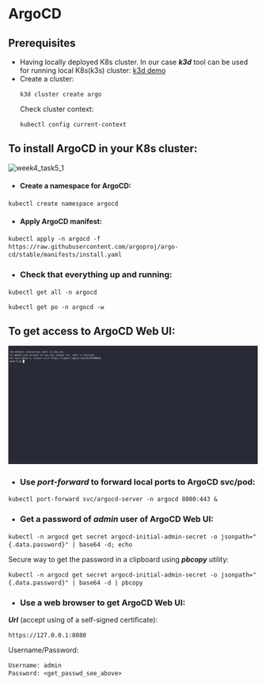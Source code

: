 # ArgoCD

## Prerequisites
- Having locally deployed K8s cluster. In our case ***k3d*** tool can be used for running local K8s(k3s) cluster:
[k3d demo](https://github.com/maxyko/AsciiArtify/blob/main/doc/Concept.md#%D0%B4%D0%B5%D0%BC%D0%BE%D0%BD%D1%81%D1%82%D1%80%D0%B0%D1%86%D1%96%D1%8F)
- Create a cluster:
  ```
  k3d cluster create argo
  ```
  Check cluster context:
  ```
  kubectl config current-context
  ```

## To install ArgoCD in your K8s cluster:

![week4_task5_1](../.data/week4_task5_1.gif)

- #### Create a namespace for ArgoCD:
```
kubectl create namespace argocd
```

- #### Apply ArgoCD manifest:
```
kubectl apply -n argocd -f https://raw.githubusercontent.com/argoproj/argo-cd/stable/manifests/install.yaml
```

- ### Check that everything up and running:
```
kubectl get all -n argocd
```
```
kubectl get po -n argocd -w
```


## To get access to ArgoCD Web UI:

![week4_task5_2](../.data/week4_task5_2.gif)

- ### Use ***port-forward*** to forward local ports to ArgoCD svc/pod:
```
kubectl port-forward svc/argocd-server -n argocd 8080:443 &
```

- ### Get a password of ***admin*** user of ArgoCD Web UI:
```
kubectl -n argocd get secret argocd-initial-admin-secret -o jsonpath="{.data.password}" | base64 -d; echo
```
Secure way to get the password in a clipboard using ***pbcopy*** utility:
```
kubectl -n argocd get secret argocd-initial-admin-secret -o jsonpath="{.data.password}" | base64 -d | pbcopy
```

- ### Use a web browser to get ArgoCD Web UI:
***Url*** (accept using of a self-signed certificate):
```
https://127.0.0.1:8080
```
Username/Password:
```
Username: admin
Password: <get_passwd_see_above>
```

